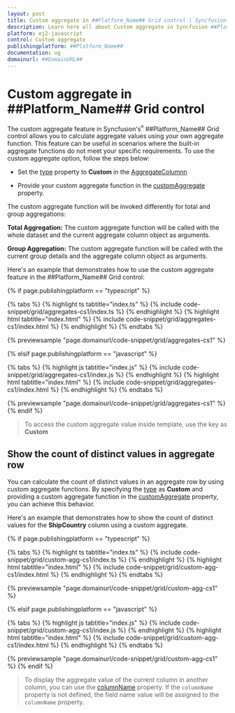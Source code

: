 ```yaml
---
layout: post
title: Custom aggregate in ##Platform_Name## Grid control | Syncfusion
description: Learn here all about Custom aggregate in Syncfusion ##Platform_Name## Grid control of Syncfusion Essential JS 2 and more.
platform: ej2-javascript
control: Custom aggregate 
publishingplatform: ##Platform_Name##
documentation: ug
domainurl: ##DomainURL##
---
```


# Custom aggregate in ##Platform_Name## Grid control

The custom aggregate feature in Syncfusion's<sup style="font-size:70%">&reg;</sup> ##Platform_Name## Grid control allows you to calculate aggregate values using your own aggregate function. This feature can be useful in scenarios where the built-in aggregate functions do not meet your specific requirements. To use the custom aggregate option, follow the steps below:

* Set the [type](../../api/grid/aggregateColumn/#type) property to **Custom** in the [AggregateColumnn](../../api/grid/aggregateColumn)

* Provide your custom aggregate function in the [customAggregate](../../api/grid/aggregateColumn/#customaggregate) property.

The custom aggregate function will be invoked differently for total and group aggregations:

**Total Aggregation:** The custom aggregate function will be called with the whole dataset and the current aggregate column object as arguments.

**Group Aggregation:** The custom aggregate function will be called with the current group details and the aggregate column object as arguments.

Here's an example that demonstrates how to use the custom aggregate feature in the ##Platform_Name## Grid control:

{% if page.publishingplatform == "typescript" %}

 {% tabs %}
{% highlight ts tabtitle="index.ts" %}
{% include code-snippet/grid/aggregates-cs1/index.ts %}
{% endhighlight %}
{% highlight html tabtitle="index.html" %}
{% include code-snippet/grid/aggregates-cs1/index.html %}
{% endhighlight %}
{% endtabs %}
        
{% previewsample "page.domainurl/code-snippet/grid/aggregates-cs1" %}

{% elsif page.publishingplatform == "javascript" %}

{% tabs %}
{% highlight js tabtitle="index.js" %}
{% include code-snippet/grid/aggregates-cs1/index.js %}
{% endhighlight %}
{% highlight html tabtitle="index.html" %}
{% include code-snippet/grid/aggregates-cs1/index.html %}
{% endhighlight %}
{% endtabs %}

{% previewsample "page.domainurl/code-snippet/grid/aggregates-cs1" %}
{% endif %}

> To access the custom aggregate value inside template, use the key as **Custom**

## Show the count of distinct values in aggregate row

You can calculate the count of distinct values in an aggregate row by using custom aggregate functions. By specifying the [type](../../api/grid/aggregateColumn/#type) as **Custom** and providing a custom aggregate function in the [customAggregate](../../api/grid/aggregateColumn/#customaggregate) property, you can achieve this behavior.

Here's an example that demonstrates how to show the count of distinct values for the **ShipCountry** column using a custom aggregate.

{% if page.publishingplatform == "typescript" %}

 {% tabs %}
{% highlight ts tabtitle="index.ts" %}
{% include code-snippet/grid/custom-agg-cs1/index.ts %}
{% endhighlight %}
{% highlight html tabtitle="index.html" %}
{% include code-snippet/grid/custom-agg-cs1/index.html %}
{% endhighlight %}
{% endtabs %}
        
{% previewsample "page.domainurl/code-snippet/grid/custom-agg-cs1" %}

{% elsif page.publishingplatform == "javascript" %}

{% tabs %}
{% highlight js tabtitle="index.js" %}
{% include code-snippet/grid/custom-agg-cs1/index.js %}
{% endhighlight %}
{% highlight html tabtitle="index.html" %}
{% include code-snippet/grid/custom-agg-cs1/index.html %}
{% endhighlight %}
{% endtabs %}

{% previewsample "page.domainurl/code-snippet/grid/custom-agg-cs1" %}
{% endif %}

> To display the aggregate value of the current column in another column, you can use the [columnName](../../api/grid/aggregateColumn/#columnname) property. If the `columnName` property is not defined, the field name value will be assigned to the `columnName` property.